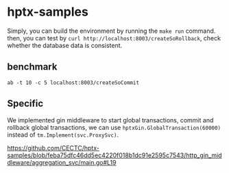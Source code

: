 # hptx-samples

Simply, you can build the environment by running the `make run` command. then, you can test by `curl http://localhost:8003/createSoRollback`, check whether the database data is consistent.

## benchmark
```shell
ab -t 10 -c 5 localhost:8003/createSoCommit
```

## Specific

We implemented gin middleware to start global transactions, commit and rollback global transactions, we can use `hptxGin.GlobalTransaction(60000)` instead of `tm.Implement(svc.ProxySvc)`.

https://github.com/CECTC/hptx-samples/blob/feba75dfc46dd5ec4220f018b1dc91e2595c7543/http_gin_middleware/aggregation_svc/main.go#L19
